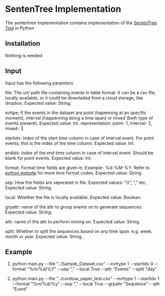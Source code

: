 # SentenTree Implementation

The sententree implementation contains implementation of the [SentenTree Tool](https://github.com/twitter/SentenTree) in Python

## Installation

Nothing is needed

## Input

Input has the following paramters

file: The url/ path file containing events in table format. It can be a csv file, locally available, or it could be downladed from a cloud storage, like dropbox. Expected value: String.

evttpe: If the events in the dataset are point (hapenning at an specific moment), interval (happenning along a time span) or mixed (both type of events present). Expected value: Int. representation: point- 1, interval- 2, mixed- 3.

startidx: Index of the start time column in case of interval event. For point events, this is the index of the time column. Expected value: Int.

endidx: Index of the end time column in case of interval event. Should be blank for point events. Expected value: Int.

format: Format time fields are given in. Example- %d-%M-%Y. Refer to [python website](https://docs.python.org/3/library/datetime.html#strftime-and-strptime-format-codes) for more time format codes. Expected value: String.

sep: How the fields are seperated in file. Expected values: "\t", "," etc. Expected value: String.

local: Whether the file is locally available. Expected value: Boolean.

grpattr: name of the attr to group events on to generate sequences. Expected value: String.

attr: name of the attr to perform mining on. Expected value: String.

split: Whether to split the sequences based on any time span. e.g. week, month or year. Expected value: String.

## Example

1. python main.py --file "../Sample_Dataset.csv" --evttype 1 --startidx 0 --format "%m/%d/%Y" --sep "," --local True --attr "Events" --split "day"

2. python main.py --file "../corelow_paper_test.csv" --evttype 1 --startidx 1 --format "%m/%d/%y" --sep "," --local True --grpattr "Sequence" --attr "Event"
